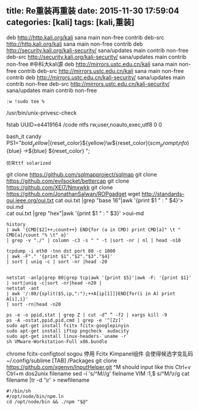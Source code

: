 title: Re重装再重装
date: 2015-11-30 17:59:04
categories: [kali]
tags: [kali,重装]
---
deb http://http.kali.org/kali sana main non-free contrib
deb-src http://http.kali.org/kali sana main non-free contrib
deb http://security.kali.org/kali-security/ sana/updates main contrib non-free
deb-src http://security.kali.org/kali-security/ sana/updates main contrib non-free
#中科大kali源
deb http://mirrors.ustc.edu.cn/kali sana main non-free contrib
deb-src http://mirrors.ustc.edu.cn/kali sana main non-free contrib
deb http://mirrors.ustc.edu.cn/kali-security/ sana/updates main contrib non-free
deb-src http://mirrors.ustc.edu.cn/kali-security/ sana/updates main contrib non-free

    :w !sudo tee %

<!--more-->


/usr/bin/unix-privesc-check

fstab
    UUID=e4419164  /code	ntfs	rw,user,noauto,exec,utf8	0	0

bash_it  candy    
    PS1="${bold_yellow}|${reset_color}${yellow}\w${reset_color}$(scm_prompt_info)${blue} →${blue} ${reset_color} ";

    仿宋ttf solarized

git clone https://github.com/sqlmapproject/sqlmap
git clone https://github.com/evilsocket/bettercap
git clone https://github.com/XEI7/Nmxwkk
git clone https://github.com/JonathanSalwan/ROPgadget
wget http://standards-oui.ieee.org/oui.txt
cat oui.txt |grep "base 16"|awk '{print $1 " : " $4}'> oui.md                   
cat oui.txt |grep "hex"|awk '{print $1 " : " $3}' >oui-md

    history  
    | awk '{CMD[$2]++;count++} END{for (a in CMD) print CMD[a]" \t " CMD[a]/count "% \t" a}' 
    | grep -v "./" | column -c3 -s " " -t |sort -nr | nl | head -n10

    tcpdump -i eth0 -tnn dst port 80 -c 1000 
    | awk -F"." '{print $1"."$2"."$3"."$4}' 
    | sort | uniq -c | sort -nr |head -20


    netstat -anlp|grep 80|grep tcp|awk '{print $5}'|awk -F: '{print $1}'
    | sort|uniq -c|sort -nr|head -n20 |
    netstat -ant 
    | awk '/:80/{split($5,ip,":");++A[ip[1]]}END{for(i in A) print A[i],i}' 
    | sort -rn|head -n20

    ps -e -o ppid,stat | grep Z | cut -d” ” -f2 | xargs kill -9
    ps -A -ostat,ppid,pid,cmd | grep -e '^[Zz]'
    sudo apt-get install fcitx fcitx-googlepinyin
    sudo apt-get install iftop pngcheck  audacity
    sudo apt-get install linux-headers-`uname -r`
    sh VMware-Workstation-Full x86.bundle


chrome
fcitx-configtool
sogou 停用 Fcitx Kimpanel组件  会使得候选字变乱码
~/.config/sublime [TAB] /Packages git clone https://github.com/xgenvn/InputHelper.git
    ^M should input like this  Ctrl+v Ctrl+m 
    dos2unix filename
    sed -i 's/^M//g' fielname
    VIM :1,$ s/^M/\r/g
    cat filename |tr -d '\r' > newfilename
```
#!/bin/sh
#/opt/node/bin/npm.ln
cd /opt/node/bin && ./npm "$@"
```
